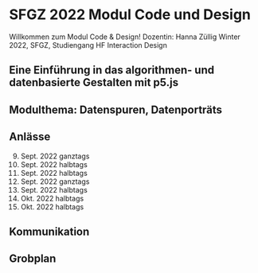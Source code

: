 # SFGZ 2022 Modul Code und Design
Willkommen zum Modul Code & Design! 
Dozentin: Hanna Züllig
Winter 2022, SFGZ, Studiengang HF Interaction Design

## Eine Einführung in das algorithmen- und datenbasierte Gestalten mit p5.js
## Modulthema: Datenspuren, Datenporträts

## Anlässe 
09. Sept. 2022 ganztags
16. Sept. 2022 halbtags
17. Sept. 2022 halbtags
24. Sept. 2022 ganztags
30. Sept. 2022 halbtags
07. Okt. 2022 halbtags
08. Okt. 2022 halbtags

## Kommunikation


## Grobplan
